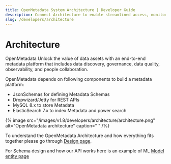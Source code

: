```yaml
---
title: OpenMetadata System Architecture | Developer Guide
description: Connect Architecture to enable streamlined access, monitoring, or search of enterprise data using secure and scalable integrations.
slug: /developers/architecture
---
```


# Architecture

OpenMetadata Unlock the value of data assets with an end-to-end metadata platform that includes data discovery, governance, data quality, observability, and people collaboration.

OpenMetadata depends on following components to build a metadata platform:

- JsonSchemas for defining Metadata Schemas
- Dropwizard/Jetty for REST APIs
- MySQL 8.x to store Metadata
- ElasticSearch 7.x to index Metadata and power search

{% image src="/images/v1.8/developers/architecture/architecture.png" alt="OpenMetadata architecture" caption=" " /%}

To understand the OpenMetadata Architecture and how everything fits together please go through [Design page](/main-concepts/high-level-design).

For Schema design and how our API works here is an example of ML [Model entity page](/sdk/python/entities/ml-model)